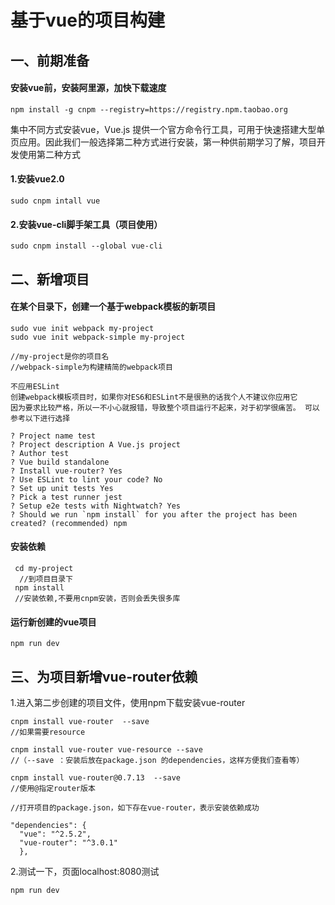 # 基于vue的项目构建

## 一、前期准备

#### 安装vue前，安装阿里源，加快下载速度

```
npm install -g cnpm --registry=https://registry.npm.taobao.org
```

集中不同方式安装vue，Vue.js 提供一个官方命令行工具，可用于快速搭建大型单页应用。因此我们一般选择第二种方式进行安装，第一种供前期学习了解，项目开发使用第二种方式

#### 1.安装vue2.0

```
sudo cnpm intall vue
```

#### 2.安装vue-cli脚手架工具（项目使用）

```
sudo cnpm install --global vue-cli
```

## 二、新增项目

#### 在某个目录下，创建一个基于webpack模板的新项目

```
sudo vue init webpack my-project
sudo vue init webpack-simple my-project

//my-project是你的项目名
//webpack-simple为构建精简的webpack项目
```

```
不应用ESLint
创建webpack模板项目时，如果你对ES6和ESLint不是很熟的话我个人不建议你应用它
因为要求比较严格，所以一不小心就报错，导致整个项目运行不起来，对于初学很痛苦。 可以参考以下进行选择
```

    ? Project name test
    ? Project description A Vue.js project
    ? Author test
    ? Vue build standalone
    ? Install vue-router? Yes
    ? Use ESLint to lint your code? No
    ? Set up unit tests Yes
    ? Pick a test runner jest
    ? Setup e2e tests with Nightwatch? Yes
    ? Should we run `npm install` for you after the project has been created? (recommended) npm

#### 安装依赖

```
 cd my-project 
  //到项目目录下
 npm install 
 //安装依赖,不要用cnpm安装，否则会丢失很多库
```

#### 运行新创建的vue项目

```
npm run dev
```

## 三、为项目新增vue-router依赖

1.进入第二步创建的项目文件，使用npm下载安装vue-router

```
cnpm install vue-router  --save 
//如果需要resource

cnpm install vue-router vue-resource --save
//（--save ：安装后放在package.json 的dependencies，这样方便我们查看等）

cnpm install vue-router@0.7.13  --save
//使用@指定router版本
```

```
//打开项目的package.json，如下存在vue-router，表示安装依赖成功

"dependencies": {
  "vue": "^2.5.2",
  "vue-router": "^3.0.1"
  },
```

2.测试一下，页面localhost:8080测试

```
npm run dev
```



